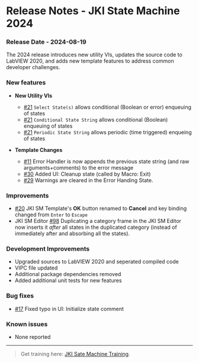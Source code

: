# Release Notes - JKI State Machine 2024
### Release Date - 2024-08-19

The 2024 release introduces new utility VIs, updates the source code to LabVIEW 2020, and adds new template features to address common developer challenges.

### New features

- **New Utility VIs**
  - [#21](https://github.com/JKISoftware/JKI-State-Machine/issues/#21) `Select State(s)` allows conditional (Boolean or error) enqueuing of states
  - [#21](https://github.com/JKISoftware/JKI-State-Machine/issues/#21) `Conditional State String` allows conditional (Boolean) enqueuing of states
  - [#21](https://github.com/JKISoftware/JKI-State-Machine/issues/#21) `Periodic State String` allows periodic (time triggered) enqueing of states

- **Template Changes**
  - [#11](https://github.com/JKISoftware/JKI-State-Machine/issues/#11) Error Handler is now appends the  previous state string (and raw arguments+comments) to the error message
  - [#30](https://github.com/JKISoftware/JKI-State-Machine/issues/#30) Added UI: Cleanup state (called by Macro: Exit)
  - [#29](https://github.com/JKISoftware/JKI-State-Machine/issues/#29) Warnings are cleared in the Error Handing State.


### Improvements

- [#20](https://github.com/JKISoftware/JKI-State-Machine/issues/#20) JKI SM Template's **OK** button renamed to **Cancel** and key binding changed from `Enter` to `Escape`
- JKI SM Editor [#98](https://github.com/JKISoftware/JKI-State-Machine/issues/#98) Duplicating a category frame in the JKI SM Editor now inserts it *after* all states in the duplicated category (instead of immediately after and absorbing all the states).

### Development Improvements
- Upgraded sources to LabVIEW 2020 and seperated compiled code
- VIPC file updated
- Additional package dependencies removed
- Added additional unit tests for new features

### Bug fixes
- [#17](https://github.com/JKISoftware/JKI-State-Machine/issues/#17) Fixed typo in UI: Initialize state comment

### Known issues
- None reported




---

> Get training here: [JKI Sate Machine Training](https://www.jki.net/training/jki-state-machine).